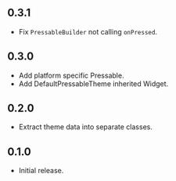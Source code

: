 ## 0.3.1

* Fix `PressableBuilder` not calling `onPressed`.

## 0.3.0

* Add platform specific Pressable.
* Add DefaultPressableTheme inherited Widget.

## 0.2.0

* Extract theme data into separate classes.

## 0.1.0

* Initial release.
